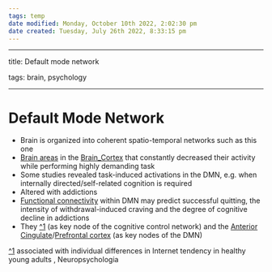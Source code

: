 ```yaml
---
tags: temp
date modified: Monday, October 10th 2022, 2:02:30 pm
date created: Tuesday, July 26th 2022, 8:33:15 pm
---
```


---

title: Default mode network

tags: brain, psychology

---

# Default Mode Network
- Brain is organized into coherent spatio-temporal networks such as this one
- [Brain areas](Brain_Areas.md) in the [Brain_Cortex](Brain_Cortex.md) that constantly decreased their activity while performing highly demanding task
- Some studies revealed task-induced activations in the DMN, e.g. when internally directed/self-related cognition is required
- Altered with addictions
- [Functional connectivity](Functional_Connectivity.md) within DMN may predict successful quitting, the intensity of withdrawal-induced craving and the degree of cognitive decline in addictions
- They [^1](Dorsolateral%20Prefrontal%20cortex) (as key node of the cognitive control network) and the [Anterior Cingulate](Anterior%20Cingulate)/[Prefrontal cortex](Prefrontal%20cortex) (as key nodes of the DMN)

[^1](Functional_Connectivity.md) associated with individual differences in Internet tendency in healthy young adults , Neuropsychologia

